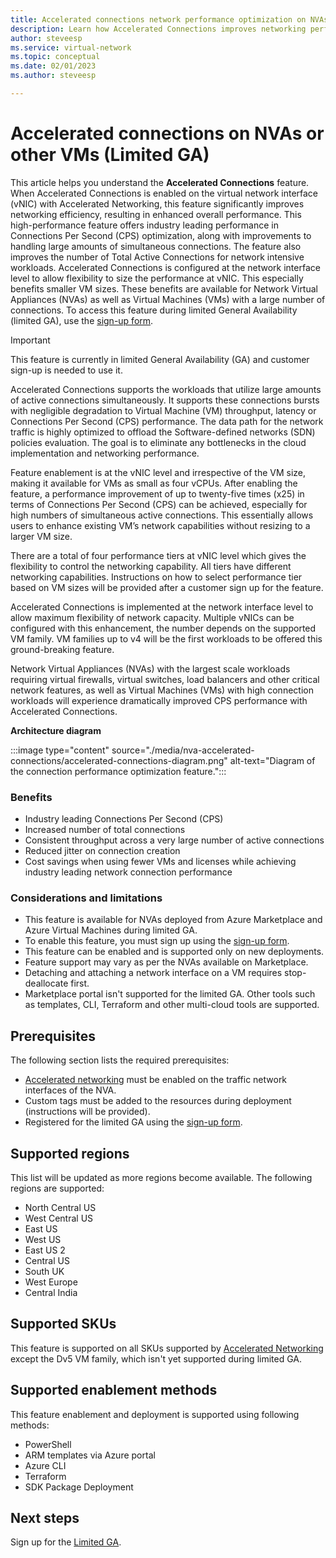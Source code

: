```yaml
---
title: Accelerated connections network performance optimization on NVAs and VMs
description: Learn how Accelerated Connections improves networking performance for NVAs and VMs.
author: steveesp
ms.service: virtual-network
ms.topic: conceptual
ms.date: 02/01/2023
ms.author: steveesp

---
```


# Accelerated connections on NVAs or other VMs (Limited GA)

This article helps you understand the **Accelerated Connections** feature. When Accelerated Connections is enabled on the virtual network interface (vNIC) with Accelerated Networking, this feature significantly improves networking efficiency, resulting in enhanced overall performance. This high-performance feature offers industry leading performance in Connections Per Second (CPS) optimization, along with improvements to handling large amounts of simultaneous connections. The feature also improves the number of Total Active Connections for network intensive workloads. Accelerated Connections is configured at the network interface level to allow flexibility to size the performance at vNIC. This especially benefits smaller VM sizes. These benefits are available for  Network Virtual Appliances (NVAs) as well as Virtual Machines (VMs) with a large number of connections. To access this feature during limited General Availability (limited GA), use the [sign-up form](https://go.microsoft.com/fwlink/?linkid=2223706).

> [!IMPORTANT]
> This feature is currently in limited General Availability (GA) and customer sign-up is needed to use it.
>

Accelerated Connections supports the workloads that utilize large amounts of active connections simultaneously. It supports these connections bursts with negligible degradation to Virtual Machine (VM) throughput, latency or Connections Per Second (CPS) performance. The data path for the network traffic is highly optimized to offload the Software-defined networks (SDN) policies evaluation. The goal is to eliminate any bottlenecks in the cloud implementation and networking performance.

Feature enablement is at the vNIC level and irrespective of the VM size, making it available for VMs as small as four vCPUs. After enabling the feature, a performance improvement of up to twenty-five times (x25) in terms of Connections Per Second (CPS) can be achieved, especially for high numbers of simultaneous active connections. This essentially allows users to enhance existing VM’s network capabilities without resizing to a larger VM size.

There are a total of four performance tiers at vNIC level which gives the flexibility to control the networking capability. All tiers have different networking capabilities. Instructions on how to select performance tier based on VM sizes will be provided after a customer sign up for the feature.

Accelerated Connections is implemented at the network interface level to allow maximum flexibility of network capacity. Multiple vNICs can be configured with this enhancement, the number depends on the supported VM family. VM families up to v4 will be the first workloads to be offered this ground-breaking feature.

Network Virtual Appliances (NVAs) with the largest scale workloads requiring virtual firewalls, virtual switches, load balancers and other critical network features, as well as Virtual Machines (VMs) with high connection workloads will experience dramatically improved CPS performance with Accelerated Connections. 



**Architecture diagram**

:::image type="content" source="./media/nva-accelerated-connections/accelerated-connections-diagram.png" alt-text="Diagram of the connection performance optimization feature.":::

### Benefits

* Industry leading Connections Per Second (CPS)
* Increased number of total connections 
* Consistent throughput across a very large number of active connections 
* Reduced jitter on connection creation 
* Cost savings when using fewer VMs and licenses while achieving industry leading network connection performance 

### Considerations and limitations

* This feature is available for NVAs deployed from Azure Marketplace and Azure Virtual Machines during limited GA.
* To enable this feature, you must sign up using the [sign-up form](https://go.microsoft.com/fwlink/?linkid=2223706).
* This feature can be enabled and is supported only on new deployments.
* Feature support may vary as per the NVAs available on Marketplace.
* Detaching and attaching a network interface on a VM requires stop-deallocate first. 
* Marketplace portal isn't supported for the limited GA. Other tools such as templates, CLI, Terraform and other multi-cloud tools are supported. 
  
## Prerequisites

The following section lists the required prerequisites:

* [Accelerated networking](../virtual-network/accelerated-networking-overview.md) must be enabled on the traffic network interfaces of the NVA.
* Custom tags must be added to the resources during deployment (instructions will be provided).
* Registered for the limited GA using the [sign-up form](https://go.microsoft.com/fwlink/?linkid=2223706).

## Supported regions

This list will be updated as more regions become available. The following regions are supported:

* North Central US
* West Central US
* East US
* West US
* East US 2
* Central US
* South UK
* West Europe
* Central India

## Supported SKUs

This feature is supported on all SKUs supported by [Accelerated Networking](../virtual-network/accelerated-networking-overview.md) except the Dv5 VM family, which isn't yet supported during limited GA.

## Supported enablement methods

This feature enablement and deployment is supported using following methods: 

* PowerShell
* ARM templates via Azure portal
* Azure CLI
* Terraform
* SDK Package Deployment


## Next steps

Sign up for the [Limited GA](https://go.microsoft.com/fwlink/?linkid=2223706).
